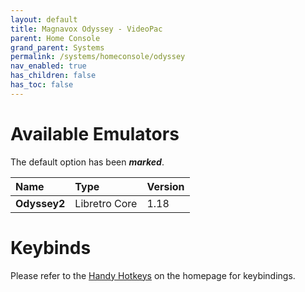 ```yaml
---
layout: default
title: Magnavox Odyssey - VideoPac
parent: Home Console
grand_parent: Systems
permalink: /systems/homeconsole/odyssey
nav_enabled: true
has_children: false
has_toc: false
---
```


# Available Emulators

The default option has been ***marked***.

| Name                   | Type             | Version           |
|:-----------------------|:-----------------|:------------------|
| **Odyssey2**           | Libretro Core    | 1.18              |


# Keybinds 

Please refer to the [Handy Hotkeys](/#handyhotkeys) on the homepage for keybindings.